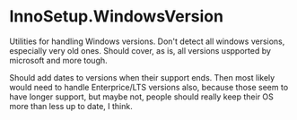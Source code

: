 # InnoSetup.WindowsVersion

Utilities for handling Windows versions. Don't detect all windows versions, especially very old ones. Should cover, as is, all versions uspported by microsoft and more tough.

Should add dates to versions when their support ends. Then most likely would need to handle Enterprice/LTS versions also, because those seem to have longer support, but maybe not, people should really keep their OS more than less up to date, I think.


